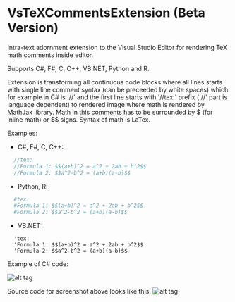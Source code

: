 # VsTeXCommentsExtension (Beta Version)

Intra-text adornment extension to the Visual Studio Editor for rendering TeX math comments inside editor.

Supports C#, F#, C, C++, VB.NET, Python and R.

Extension is transforming all continuous code blocks where all lines starts with single line comment syntax (can be preceeded by white spaces) which for example in C# is '//' and the first line starts with '//tex:' prefix ('//' part is language dependent) to rendered image where math is rendered by MathJax library. Math in this comments has to be surrounded by $ (for inline math) or $$ signs. Syntax of math is LaTex.

Examples:
- C#, F#, C, C++:
```C#
  //tex:
  //Formula 1: $$(a+b)^2 = a^2 + 2ab + b^2$$
  //Formula 2: $$a^2-b^2 = (a+b)(a-b)$$
```
- Python, R:
```Python
  #tex:
  #Formula 1: $$(a+b)^2 = a^2 + 2ab + b^2$$
  #Formula 2: $$a^2-b^2 = (a+b)(a-b)$$
```
- VB.NET:
```VB
  'tex:
  'Formula 1: $$(a+b)^2 = a^2 + 2ab + b^2$$
  'Formula 2: $$a^2-b^2 = (a+b)(a-b)$$
```

Example of C# code:

![alt tag](https://github.com/kindermannhubert/VsTeXCommentsExtension/blob/master/Screenshot1.png)

Source code for screenshot above looks like this:
![alt tag](https://github.com/kindermannhubert/VsTeXCommentsExtension/blob/master/Screenshot2.png)
